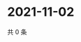 # 2021-11-02

共 0 条

<!-- BEGIN WEIBO -->
<!-- 最后更新时间 Tue Nov 02 2021 17:14:30 GMT+0800 (China Standard Time) -->

<!-- END WEIBO -->
